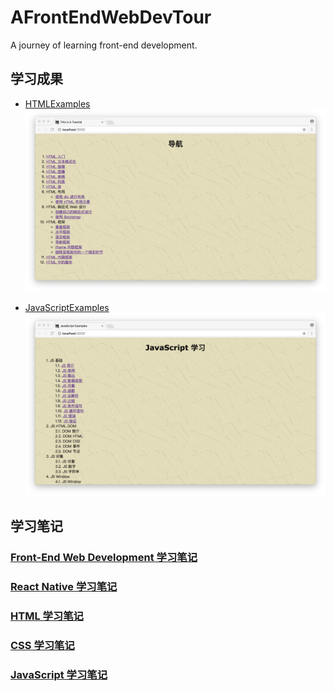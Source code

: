 # AFrontEndWebDevTour
A journey of learning front-end development.


## 学习成果
- [HTMLExamples](https://github.com/ShannonChenCHN/AFrontEndWebDevTour/tree/master/learning-notes/HTMLExamples)
![](./resources/HTML-Examples.jpeg)

- [JavaScriptExamples](https://github.com/ShannonChenCHN/AFrontEndWebDevTour/tree/master/learning-notes/JavaScriptExamples)
![](./resources/JavaScript-Examples.jpeg)

## 学习笔记
### [Front-End Web Development 学习笔记](https://github.com/ShannonChenCHN/AFrontEndWebDevTour/blob/master/front-end-dev-book/README.md)
### [React Native 学习笔记](https://github.com/ShannonChenCHN/AFrontEndWebDevTour/blob/master/React-Native/README.md)
### [HTML 学习笔记](https://github.com/ShannonChenCHN/AFrontEndWebDevTour/blob/master/learning-notes/HTML-learning-notes.md)
### [CSS 学习笔记](https://github.com/ShannonChenCHN/AFrontEndWebDevTour/blob/master/learning-notes/CSS-learning-notes.md)
### [JavaScript 学习笔记](https://github.com/ShannonChenCHN/AFrontEndWebDevTour/blob/master/learning-notes/JavaScript-learning-notes.md)

